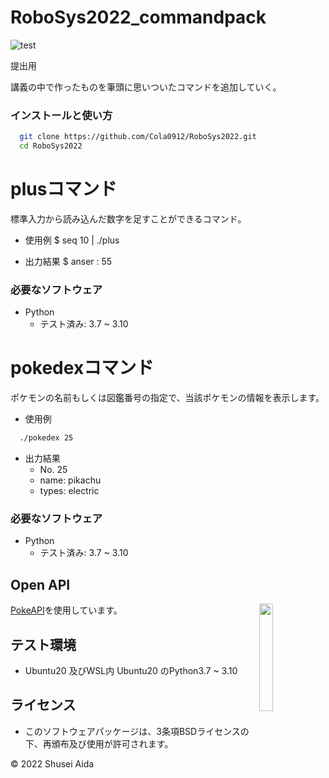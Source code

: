 # RoboSys2022_commandpack
![test](https://github.com/Cola0912/Robosys/actions/workflows/test.yml/badge.svg)

提出用

講義の中で作ったものを筆頭に思いついたコマンドを追加していく。

### インストールと使い方

```bash
  git clone https://github.com/Cola0912/RoboSys2022.git
  cd RoboSys2022
```

# plusコマンド

標準入力から読み込んだ数字を足すことができるコマンド。

* 使用例
  $ seq 10 | ./plus

* 出力結果
  $ anser : 55

### 必要なソフトウェア
* Python
  * テスト済み: 3.7 ~ 3.10


# pokedexコマンド
  ポケモンの名前もしくは図鑑番号の指定で、当該ポケモンの情報を表示します。

* 使用例

```bash
  ./pokedex 25
```

* 出力結果
  * No. 25
  * name:    pikachu
  * types:   electric

### 必要なソフトウェア
* Python
  * テスト済み: 3.7 ~ 3.10


## Open API

<img src="https://user-images.githubusercontent.com/24237865/83422649-d1b1d980-a464-11ea-8c91-a24fdf89cd6b.png" align="right" width="21%"/>

[PokeAPI](https://pokeapi.co/)を使用しています。


## テスト環境
* Ubuntu20 及びWSL内 Ubuntu20 のPython3.7 ~ 3.10

## ライセンス
* このソフトウェアパッケージは、3条項BSDライセンスの下、再頒布及び使用が許可されます。

©︎ 2022 Shusei Aida
